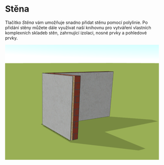 # Stěna   

Tlačítko *Stěna* vám umožňuje snadno přidat stěnu pomocí polylinie. Po přidání stěny můžete dále využívat naší knihovnu pro vytváření vlastních komplexních skladeb stěn, zahrnující izolaci, nosné prvky a pohledové prvky.


![Add wall to project](img/addWall.png)

<!-- [❔Nápověda pro editaci skladby stěny](layersLibrary.md) -->

